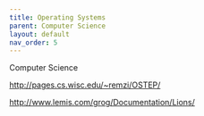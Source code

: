 ```yaml
---
title: Operating Systems
parent: Computer Science
layout: default
nav_order: 5
---
```


Computer Science

http://pages.cs.wisc.edu/~remzi/OSTEP/

http://www.lemis.com/grog/Documentation/Lions/